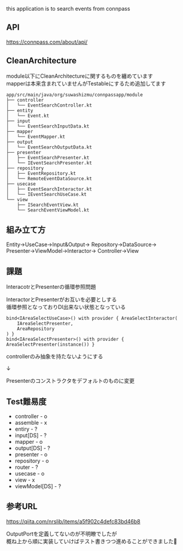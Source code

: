 this application is to search events from connpass

## API

https://connpass.com/about/api/

## CleanArchitecture

module以下にCleanArchitectureに関するものを纏めています  
mapperは本来含まれていませんがTestableにするため追加してます


```
app/src/main/java/org/suwashizmu/connpassapp/module
├── controller
│   └── EventSearchController.kt
├── entity
│   └── Event.kt
├── input
│   └── EventSearchInputData.kt
├── mapper
│   └── EventMapper.kt
├── output
│   └── EventSearchOutputData.kt
├── presenter
│   ├── EventSearchPresenter.kt
│   └── IEventSearchPresenter.kt
├── repository
│   ├── EventRepository.kt
│   └── RemoteEventDataSource.kt
├── usecase
│   ├── EventSearchInteractor.kt
│   └── IEventSearchUseCase.kt
└── view
    ├── ISearchEventView.kt
    └── SearchEventViewModel.kt
```

## 組み立て方

Entity→UseCase→Input&Output→
Repository→DataSource→
Presenter→ViewModel→Interactor→
Controller→View

## 課題

InteracotrとPresenterの循環参照問題  

InteractorとPresenterがお互いを必要としする  
循環参照となっておりDI出来ない状態となっている

```
bind<IAreaSelectUseCase>() with provider { AreaSelectInteractor(
    IAreaSelectPresenter,
    AreaRepository
) }
bind<IAreaSelectPresenter>() with provider { AreaSelectPresenter(instance()) }
```

controllerのみ抽象を持たないようにする

↓

Presenterのコンストラクタをデフォルトのものに変更


## Test難易度

- controller - o
- assemble - x
- entiry - ?
- input[DS] - ?
- mapper - o
- output[DS] - ?
- presenter - o
- repository - o
- router - ?
- usecase - o
- view - x
- viewModel[DS] - ?

## 参考URL
https://qiita.com/nrslib/items/a5f902c4defc83bd46b8

OutputPortを定義してないのが不明瞭でしたが  
概ね上から順に実装していけばテスト書きつつ進めることができました:bow:  
